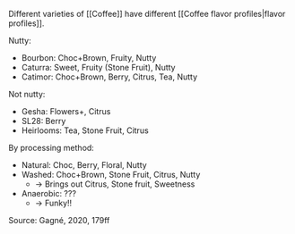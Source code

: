Different varieties of [[Coffee]] have different [[Coffee flavor profiles|flavor profiles]].

Nutty:
- Bourbon: Choc+Brown, Fruity, Nutty
- Caturra: Sweet, Fruity (Stone Fruit), Nutty
- Catimor: Choc+Brown, Berry, Citrus, Tea, Nutty


Not nutty:
- Gesha: Flowers+, Citrus
- SL28: Berry
- Heirlooms: Tea, Stone Fruit, Citrus

By processing method:
- Natural: Choc, Berry, Floral, Nutty
- Washed: Choc+Brown, Stone Fruit, Citrus, Nutty
	- -> Brings out Citrus, Stone fruit, Sweetness
- Anaerobic: ???
	- -> Funky!!

Source: Gagné, 2020, 179ff